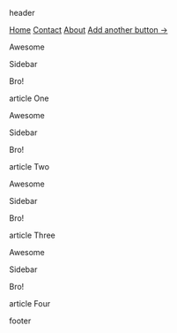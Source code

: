 header

[Home](http://html5-demos.appspot.com/static/css/flexbox/index.html#) [Contact](http://html5-demos.appspot.com/static/css/flexbox/index.html#) [About](http://html5-demos.appspot.com/static/css/flexbox/index.html#) [Add another button →](http://html5-demos.appspot.com/static/css/flexbox/index.html#)

Awesome

Sidebar

Bro!

article One

Awesome

Sidebar

Bro!

article Two

Awesome

Sidebar

Bro!

article Three

Awesome

Sidebar

Bro!

article Four

footer
